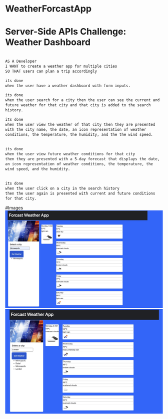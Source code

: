 # WeatherForcastApp

# Server-Side APIs Challenge: Weather Dashboard
```

AS A Developer
I WANT to create a weather app for multiple cities
SO THAT users can plan a trip accordingly
```


```
its done
when the user have a weather dashboard with form inputs.
```
```
its done
when the user search for a city then the user can see the current and future weather for that city and that city is added to the search history.
```
```
its done
when the user view the weather of that city then they are presented with the city name, the date, an icon representation of weather conditions, the temperature, the humidity, and the the wind speed.
```
```

its done
when the user view future weather conditions for that city 
then they are presented with a 5-day forecast that displays the date, an icon representation of weather conditions, the temperature, the wind speed, and the humidity.
```
```

its done
when the user click on a city in the search history 
then the user again is presented with current and future conditions for that city.
```

#Images
![alt](./Assets/screenshot.jpg)
![alt](./Assets/screenshot2.jpg)

